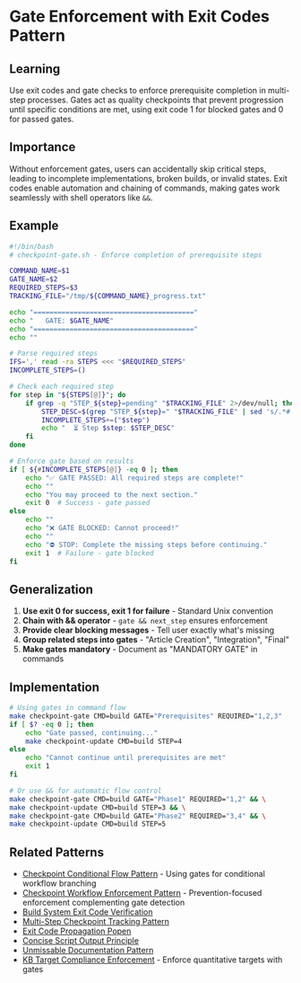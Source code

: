 # Gate Enforcement with Exit Codes Pattern

## Learning
Use exit codes and gate checks to enforce prerequisite completion in multi-step processes. Gates act as quality checkpoints that prevent progression until specific conditions are met, using exit code 1 for blocked gates and 0 for passed gates.

## Importance
Without enforcement gates, users can accidentally skip critical steps, leading to incomplete implementations, broken builds, or invalid states. Exit codes enable automation and chaining of commands, making gates work seamlessly with shell operators like `&&`.

## Example
```bash
#!/bin/bash
# checkpoint-gate.sh - Enforce completion of prerequisite steps

COMMAND_NAME=$1
GATE_NAME=$2
REQUIRED_STEPS=$3
TRACKING_FILE="/tmp/${COMMAND_NAME}_progress.txt"

echo "========================================"
echo "   GATE: $GATE_NAME"
echo "========================================"
echo ""

# Parse required steps
IFS=',' read -ra STEPS <<< "$REQUIRED_STEPS"
INCOMPLETE_STEPS=()

# Check each required step
for step in "${STEPS[@]}"; do
    if grep -q "STEP_${step}=pending" "$TRACKING_FILE" 2>/dev/null; then
        STEP_DESC=$(grep "STEP_${step}=" "$TRACKING_FILE" | sed 's/.*# //')
        INCOMPLETE_STEPS+=("$step")
        echo "  ⏳ Step $step: $STEP_DESC"
    fi
done

# Enforce gate based on results
if [ ${#INCOMPLETE_STEPS[@]} -eq 0 ]; then
    echo "✅ GATE PASSED: All required steps are complete!"
    echo ""
    echo "You may proceed to the next section."
    exit 0  # Success - gate passed
else
    echo ""
    echo "❌ GATE BLOCKED: Cannot proceed!"
    echo ""
    echo "⛔ STOP: Complete the missing steps before continuing."
    exit 1  # Failure - gate blocked
fi
```

## Generalization
1. **Use exit 0 for success, exit 1 for failure** - Standard Unix convention
2. **Chain with && operator** - `gate && next_step` ensures enforcement
3. **Provide clear blocking messages** - Tell user exactly what's missing
4. **Group related steps into gates** - "Article Creation", "Integration", "Final"
5. **Make gates mandatory** - Document as "MANDATORY GATE" in commands

## Implementation
```bash
# Using gates in command flow
make checkpoint-gate CMD=build GATE="Prerequisites" REQUIRED="1,2,3"
if [ $? -eq 0 ]; then
    echo "Gate passed, continuing..."
    make checkpoint-update CMD=build STEP=4
else
    echo "Cannot continue until prerequisites are met"
    exit 1
fi

# Or use && for automatic flow control
make checkpoint-gate CMD=build GATE="Phase1" REQUIRED="1,2" && \
make checkpoint-update CMD=build STEP=3 && \
make checkpoint-gate CMD=build GATE="Phase2" REQUIRED="3,4" && \
make checkpoint-update CMD=build STEP=5
```

## Related Patterns
- [Checkpoint Conditional Flow Pattern](checkpoint-conditional-flow-pattern.md) - Using gates for conditional workflow branching
- [Checkpoint Workflow Enforcement Pattern](checkpoint-workflow-enforcement-pattern.md) - Prevention-focused enforcement complementing gate detection
- [Build System Exit Code Verification](build-system-exit-code-verification.md)
- [Multi-Step Checkpoint Tracking Pattern](multi-step-checkpoint-tracking-pattern.md)
- [Exit Code Propagation Popen](exit-code-propagation-popen.md)
- [Concise Script Output Principle](concise-script-output-principle.md)
- [Unmissable Documentation Pattern](unmissable-documentation-pattern.md)
- [KB Target Compliance Enforcement](kb-target-compliance-enforcement.md) - Enforce quantitative targets with gates